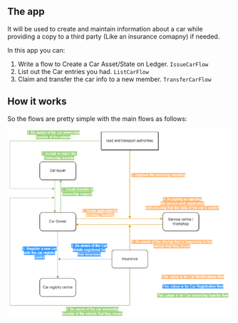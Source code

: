 ## The app
It will be used to create and maintain information about a car while providing a copy to 
a third party (Like an insurance comapny) if needed.

In this app you can:
1. Write a flow to Create a Car Asset/State on Ledger. `IssueCarFlow`
2. List out the Car entries you had. `ListCarFlow`
3. Claim and transfer the car info to a new member. `TransferCarFlow`

## How it works

So the flows are pretty simple with the main flows as follows: 


![alt text](/diagram.png.png)
